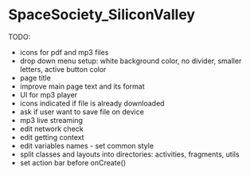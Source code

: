 # SpaceSociety_SiliconValley
TODO:
- icons for pdf and mp3 files
- drop down menu setup: white background color, no divider, smaller letters, active button color
- page title
- improve main page text and its format
- UI for mp3 player
- icons indicated if file is already downloaded
- ask if user want to save file on device
- mp3 live streaming
- edit network check
- edit getting context
- edit variables names - set common style
- split classes and layouts into directories: activities, fragments, utils
- set action bar before onCreate()
